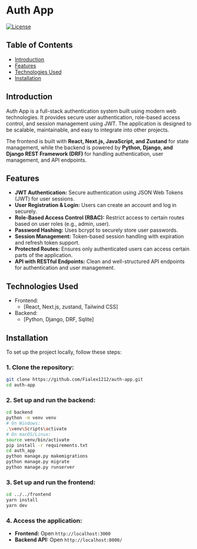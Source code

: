 # Auth App

[![License](https://img.shields.io/badge/license-MIT-blue.svg)](LICENSE)

## Table of Contents

- [Introduction](#introduction)
- [Features](#features)
- [Technologies Used](#technologies-used)
- [Installation](#installation)

## Introduction

Auth App is a full-stack authentication system built using modern web technologies. It provides secure user authentication, role-based access control, and session management using JWT. The application is designed to be scalable, maintainable, and easy to integrate into other projects.

The frontend is built with **React, Next.js, JavaScript, and Zustand** for state management, while the backend is powered by **Python, Django, and Django REST Framework (DRF)** for handling authentication, user management, and API endpoints.

## Features

- **JWT Authentication:** Secure authentication using JSON Web Tokens (JWT) for user sessions.
- **User Registration & Login:** Users can create an account and log in securely.
- **Role-Based Access Control (RBAC):** Restrict access to certain routes based on user roles (e.g., admin, user).
- **Password Hashing:** Uses bcrypt to securely store user passwords.
- **Session Management:** Token-based session handling with expiration and refresh token support.
- **Protected Routes:** Ensures only authenticated users can access certain parts of the application.
- **API with RESTful Endpoints:** Clean and well-structured API endpoints for authentication and user management.

## Technologies Used

- Frontend:
  - [React, Next.js, zustand, Tailwind CSS]
- Backend:
  - [Python, Django, DRF, Sqlite]

## Installation

To set up the project locally, follow these steps:

### 1. Clone the repository:

```bash
git clone https://github.com/Fialex1212/auth-app.git
cd auth-app
```

### 2. Set up and run the backend:

```bash
cd backend
python -m venv venv
# On Windows:
.\venv\Scripts\activate
# On macOS/Linux:
source venv/bin/activate
pip install -r requirements.txt
cd auth_app
python manage.py makemigrations
python manage.py migrate
python manage.py runserver
```

### 3. Set up and run the frontend:

```bash
cd ../../frontend
yarn install
yarn dev
```

### 4. Access the application:

- **Frontend:** Open `http://localhost:3000`
- **Backend API:** Open `http://localhost:8000/`
